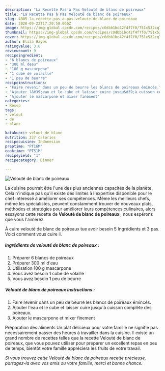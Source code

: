 ```yaml
---
description: "La Recette Pas à Pas Velouté de blanc de poireaux"
title: "La Recette Pas à Pas Velouté de blanc de poireaux"
slug: 4805-la-recette-pas-a-pas-veloute-de-blanc-de-poireaux
date: 2020-09-22T17:20:50.066Z
image: https://img-global.cpcdn.com/recipes/c0dbb1bc42f4f7f0/751x532cq70/veloute-de-blanc-de-poireaux-photo-principale-de-la-recette.jpg
thumbnail: https://img-global.cpcdn.com/recipes/c0dbb1bc42f4f7f0/751x532cq70/veloute-de-blanc-de-poireaux-photo-principale-de-la-recette.jpg
cover: https://img-global.cpcdn.com/recipes/c0dbb1bc42f4f7f0/751x532cq70/veloute-de-blanc-de-poireaux-photo-principale-de-la-recette.jpg
author: Eliza Hayes
ratingvalue: 3.6
reviewcount: 9
recipeingredient:
- "6 blancs de poireaux"
- "300 ml deau"
- "100 g mascarpone"
- "1 cube de volaille"
- "1 peu de beurre"
recipeinstructions:
- "Faire revenir dans un peu de beurre les blancs de poireaux émincés."
- "Ajouter l&#39;eau et le cube et laisser cuire jusqu&#39;à cuisson complète des poireaux."
- "Ajouter le mascarpone et mixer finement"
categories:
- Resep
tags:
- velout
- de
- blanc

katakunci: velout de blanc 
nutrition: 237 calories
recipecuisine: Indonesian
preptime: "PT16M"
cooktime: "PT51M"
recipeyield: "1"
recipecategory: Dinner

---
```



![Velouté de blanc de poireaux](https://img-global.cpcdn.com/recipes/c0dbb1bc42f4f7f0/751x532cq70/veloute-de-blanc-de-poireaux-photo-principale-de-la-recette.jpg)

La cuisine pourrait être l'une des plus anciennes capacités de la planète. Cela n'indique pas qu'il existe des limites à l'expertise disponible pour le chef intéressé à améliorer ses compétences. Même les meilleurs chefs, même les spécialistes, peuvent constamment trouver de nouveaux plats, méthodes et stratégies pour améliorer leurs compétences culinaires, alors essayons cette recette de <strong> Velouté de blanc de poireaux </strong>, nous espérons que vous l'aimerez.

<!--inarticleads1-->

À cuire velouté de blanc de poireaux tue avoir besoin 5 Ingrédients et 3 pas. Voici comment vous cuire il.

##### Ingrédients de velouté de blanc de poireaux :

1. Préparer 6 blancs de poireaux
1. Préparer 300 ml d&#39;eau
1. Utilisation 100 g mascarpone
1. Vous avez besoin 1 cube de volaille
1. Vous avez besoin 1 peu de beurre




<!--inarticleads2-->

##### Velouté de blanc de poireaux instructions :

1. Faire revenir dans un peu de beurre les blancs de poireaux émincés.
1. Ajouter l&#39;eau et le cube et laisser cuire jusqu&#39;à cuisson complète des poireaux.
1. Ajouter le mascarpone et mixer finement




<!--inarticleads1-->

<p>
Préparation des aliments Un plat délicieux pour votre famille ne signifie pas nécessairement passer des heures à travailler dans la cuisine. Il existe un grand nombre de recettes telles que la recette Velouté de blanc de poireaux, que vous pouvez utiliser pour préparer un excellent repas en peu de temps, bientôt votre famille appréciera les fruits de votre travail.
</p>

<p>
<i>Si vous trouvez cette Velouté de blanc de poireaux recette précieuse, partagez-la avec vos amis ou votre famille, merci et bonne chance.</i>
</p>
